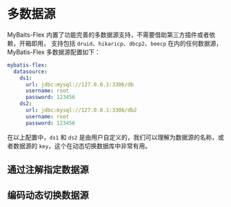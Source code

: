 # 多数据源

MyBaits-Flex 内置了功能完善的多数据源支持<Badge type="tip" text="^1.0.6" />，不需要借助第三方插件或者依赖，开箱即用，
支持包括 `druid`、`hikaricp`、`dbcp2`、`beecp` 在内的任何数据源，MyBatis-Flex 多数据源配置如下：

```yaml
mybatis-flex:
  datasource:
    ds1:
      url: jdbc:mysql://127.0.0.1:3306/db
      username: root
      password: 123456
    ds2:
      url: jdbc:mysql://127.0.0.1:3306/db2
      username: root
      password: 123456
```

在以上配置中，`ds1` 和 `ds2` 是由用户自定义的，我们可以理解为数据源的名称，或者数据源的 `key`，这个在动态切换数据库中非常有用。

## 通过注解指定数据源


## 编码动态切换数据源